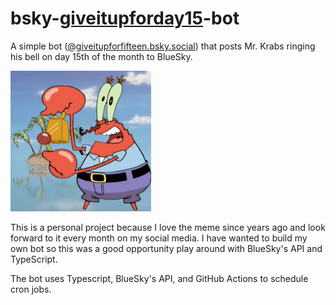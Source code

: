 # bsky-[giveitupforday15](https://www.youtube.com/watch?v=bUvZRjl2VqU)-bot 
A simple bot ([@giveitupforfifteen.bsky.social](https://bsky.app/profile/giveitupforfifteen.bsky.social)) that posts Mr. Krabs ringing his bell on day 15th of the month to BlueSky. 

<img src="https://github.com/kpeng09/bsky-giveitupforday15-bot/blob/dev/images/mrkrabs_day15.jpg" width="225">

This is a personal project because I love the meme since years ago and look forward to it every month on my social media. I have wanted to build my own bot so this was a good opportunity play around with BlueSky's API and TypeScript.

The bot uses Typescript, BlueSky's API, and GitHub Actions to schedule cron jobs.
